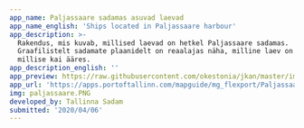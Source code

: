 ```yaml
---
app_name: Paljassaare sadamas asuvad laevad
app_name_english: 'Ships located in Paljassaare harbour'
app_description: >-
  Rakendus, mis kuvab, millised laevad on hetkel Paljassaare sadamas.
  Graafilistelt sadamate plaanidelt on reaalajas näha, milline laev on parasjagu
  millise kai ääres.
app_description_english: ''
app_preview: https://raw.githubusercontent.com/okestonia/jkan/master/img/paljassaare.PNG
app_url: 'https://apps.portoftallinn.com/mapguide/mg_flexport/PaljassaareHarbour.aspx'
img: paljassaare.PNG
developed_by: Tallinna Sadam
submitted: '2020/04/06'
---
```

